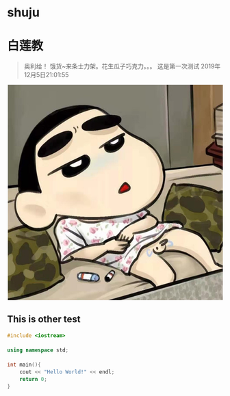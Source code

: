 # shuju
# 白莲教
>奥利给！
>饿货~来条士力架。花生瓜子巧克力。。。
>这是第一次测试
>2019年12月5日21:01:55

![](https://github.com/YourenLi/test/blob/master/head.jpg?raw=true)

## This is other test
```C++
#include <iostream>

using namespace std;

int main(){
    cout << "Hello World!" << endl;
    return 0;
}
```
